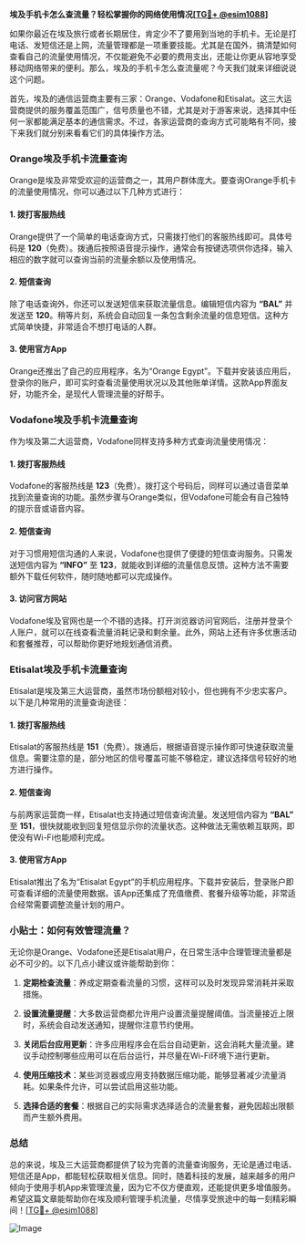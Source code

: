 **埃及手机卡怎么查流量？轻松掌握你的网络使用情况[[TG💪+ @esim1088](https://t.me/s/esim1088)]**

如果你最近在埃及旅行或者长期居住，肯定少不了要用到当地的手机卡。无论是打电话、发短信还是上网，流量管理都是一项重要技能。尤其是在国外，搞清楚如何查看自己的流量使用情况，不仅能避免不必要的费用支出，还能让你更从容地享受移动网络带来的便利。那么，埃及的手机卡怎么查流量呢？今天我们就来详细说说这个问题。

首先，埃及的通信运营商主要有三家：Orange、Vodafone和Etisalat。这三大运营商提供的服务覆盖范围广，信号质量也不错，尤其是对于游客来说，选择其中任何一家都能满足基本的通信需求。不过，各家运营商的查询方式可能略有不同，接下来我们就分别来看看它们的具体操作方法。

### Orange埃及手机卡流量查询

Orange是埃及非常受欢迎的运营商之一，其用户群体庞大。要查询Orange手机卡的流量使用情况，你可以通过以下几种方式进行：

#### 1. 拨打客服热线
Orange提供了一个简单的电话查询方式，只需拨打他们的客服热线即可。具体号码是 **120**（免费）。拨通后按照语音提示操作，通常会有按键选项供你选择，输入相应的数字就可以查询当前的流量余额以及使用情况。

#### 2. 短信查询
除了电话查询外，你还可以发送短信来获取流量信息。编辑短信内容为 **“BAL”** 并发送至 **120**。稍等片刻，系统会自动回复一条包含剩余流量的信息短信。这种方式简单快捷，非常适合不想打电话的人群。

#### 3. 使用官方App
Orange还推出了自己的应用程序，名为“Orange Egypt”。下载并安装该应用后，登录你的账户，即可实时查看流量使用状况以及其他账单详情。这款App界面友好，功能齐全，是现代人管理流量的好帮手。

### Vodafone埃及手机卡流量查询

作为埃及第二大运营商，Vodafone同样支持多种方式查询流量使用情况：

#### 1. 拨打客服热线
Vodafone的客服热线是 **123**（免费）。拨打这个号码后，同样可以通过语音菜单找到流量查询的功能。虽然步骤与Orange类似，但Vodafone可能会有自己独特的提示音或语音内容。

#### 2. 短信查询
对于习惯用短信沟通的人来说，Vodafone也提供了便捷的短信查询服务。只需发送短信内容为 **“INFO”** 至 **123**，就能收到详细的流量信息反馈。这种方法不需要额外下载任何软件，随时随地都可以完成操作。

#### 3. 访问官方网站
Vodafone埃及官网也是一个不错的选择。打开浏览器访问官网后，注册并登录个人账户，就可以在线查看流量消耗记录和剩余量。此外，网站上还有许多优惠活动和套餐推荐，可以帮助你更好地规划通信消费。

### Etisalat埃及手机卡流量查询

Etisalat是埃及第三大运营商，虽然市场份额相对较小，但也拥有不少忠实客户。以下是几种常用的流量查询途径：

#### 1. 拨打客服热线
Etisalat的客服热线是 **151**（免费）。拨通后，根据语音提示操作即可快速获取流量信息。需要注意的是，部分地区的信号覆盖可能不够稳定，建议选择信号较好的地方进行操作。

#### 2. 短信查询
与前两家运营商一样，Etisalat也支持通过短信查询流量。发送短信内容为 **“BAL”** 至 **151**，很快就能收到回复短信显示你的流量状态。这种做法无需依赖互联网，即使没有Wi-Fi也能顺利完成。

#### 3. 使用官方App
Etisalat推出了名为“Etisalat Egypt”的手机应用程序。下载并安装后，登录账户即可查看详细的流量使用数据。该App还集成了充值缴费、套餐升级等功能，非常适合经常需要调整流量计划的用户。

### 小贴士：如何有效管理流量？

无论你是Orange、Vodafone还是Etisalat用户，在日常生活中合理管理流量都是必不可少的。以下几点小建议或许能帮助到你：

1. **定期检查流量**：养成定期查看流量的习惯，这样可以及时发现异常消耗并采取措施。
   
2. **设置流量提醒**：大多数运营商都允许用户设置流量提醒阈值。当流量接近上限时，系统会自动发送通知，提醒你注意节约使用。

3. **关闭后台应用更新**：许多应用程序会在后台自动更新，这会消耗大量流量。建议手动控制哪些应用可以在后台运行，并尽量在Wi-Fi环境下进行更新。

4. **使用压缩技术**：某些浏览器或应用支持数据压缩功能，能够显著减少流量消耗。如果条件允许，可以尝试启用这些功能。

5. **选择合适的套餐**：根据自己的实际需求选择适合的流量套餐，避免因超出限额而产生额外费用。

### 总结

总的来说，埃及三大运营商都提供了较为完善的流量查询服务，无论是通过电话、短信还是App，都能轻松获取相关信息。同时，随着科技的发展，越来越多的用户倾向于使用手机App来管理流量，因为它不仅方便直观，还能提供更多增值服务。希望这篇文章能帮助你在埃及顺利管理手机流量，尽情享受旅途中的每一刻精彩瞬间！[[TG💪+ @esim1088](https://t.me/s/esim1088)] 

![Image](https://i.postimg.cc/4NQfJmqS/Snipaste-2025-05-13-00-14-12.png)